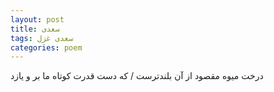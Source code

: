 ```yaml
---
layout: post
title: سعدی
tags: سعدی غزل
categories: poem
---
```


درخت میوه مقصود از آن بلندترست / که دست قدرت کوتاه ما بر و یازد
